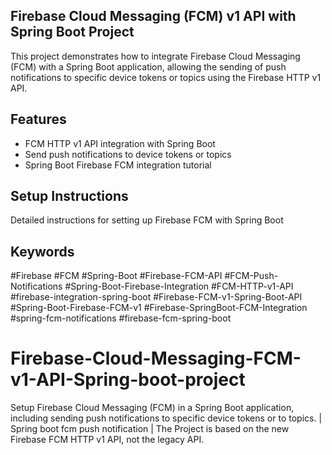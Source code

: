 ## Firebase Cloud Messaging (FCM) v1 API with Spring Boot Project
This project demonstrates how to integrate Firebase Cloud Messaging (FCM) with a Spring Boot application, allowing the sending of push notifications to specific device tokens or topics using the Firebase HTTP v1 API.

## Features
- FCM HTTP v1 API integration with Spring Boot
- Send push notifications to device tokens or topics
- Spring Boot Firebase FCM integration tutorial

## Setup Instructions
Detailed instructions for setting up Firebase FCM with Spring Boot

## Keywords
#Firebase 
#FCM 
#Spring-Boot 
#Firebase-FCM-API 
#FCM-Push-Notifications 
#Spring-Boot-Firebase-Integration 
#FCM-HTTP-v1-API
#firebase-integration-spring-boot
#Firebase-FCM-v1-Spring-Boot-API
#Spring-Boot-Firebase-FCM-v1
#Firebase-SpringBoot-FCM-Integration
#spring-fcm-notifications
#firebase-fcm-spring-boot

# Firebase-Cloud-Messaging-FCM-v1-API-Spring-boot-project
Setup Firebase Cloud Messaging (FCM) in a Spring Boot application, including sending push notifications to specific device tokens or to topics.  | Spring boot fcm push notification | The Project is based on the new Firebase FCM HTTP v1 API, not the legacy API.



